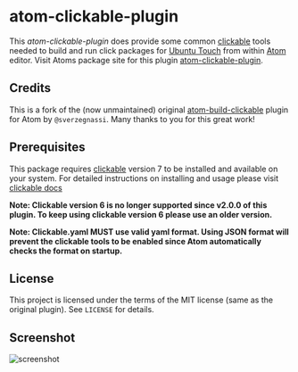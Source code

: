 # atom-clickable-plugin

This *atom-clickable-plugin* does provide some common [clickable](https://github.com/bhdouglass/clickable) tools needed to build and run click packages for [Ubuntu Touch](https://ubports.com/) from within [Atom](https://atom.io/) editor. Visit Atoms package site for this plugin [atom-clickable-plugin](https://atom.io/packages/atom-clickable-plugin).

## Credits
This is a fork of the (now unmaintained) original [atom-build-clickable](https://github.com/sverzegnassi/atom-build-clickable) plugin for Atom by `@sverzegnassi`. Many thanks to you for this great work!

## Prerequisites

This package requires [clickable](https://github.com/bhdouglass/clickable) version 7 to be installed and available on your system. For detailed instructions on installing and usage please visit [clickable docs](https://clickable-ut.dev/)

**Note: Clickable version 6 is no longer supported since v2.0.0 of this plugin. To keep using clickable version 6 please use an older version.**

**Note: Clickable.yaml MUST use valid yaml format. Using JSON format will prevent the clickable tools to be enabled since Atom automatically checks the format on startup.**

## License

This project is licensed under the terms of the MIT license (same as the original plugin). See `LICENSE` for details.

## Screenshot

![screenshot](https://raw.github.com/Danfro/atom-clickable-plugin/master/screenshot.png)
